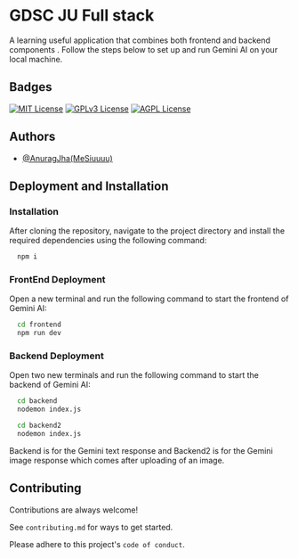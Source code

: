 
# GDSC JU Full stack 

A learning useful  application that combines both frontend and backend components .
Follow the steps below to set up and run Gemini AI on your local machine.

## Badges
[![MIT License](https://img.shields.io/badge/License-MIT-green.svg)](https://choosealicense.com/licenses/mit/)
[![GPLv3 License](https://img.shields.io/badge/License-GPL%20v3-yellow.svg)](https://opensource.org/licenses/)
[![AGPL License](https://img.shields.io/badge/license-AGPL-blue.svg)](http://www.gnu.org/licenses/agpl-3.0)



## Authors

- [@AnuragJha(MeSiuuuu)](https://github.com/AnuragJha003)



## Deployment and Installation 

### Installation 
After cloning the repository, navigate to the project directory and install the required dependencies using the following command:
```bash
  npm i
```
### FrontEnd Deployment 
Open a new terminal and run the following command to start the frontend of Gemini AI:

```bash
  cd frontend 
  npm run dev 
```

### Backend Deployment 
Open two new terminals and run the following command to start the backend of Gemini AI:

```bash
  cd backend
  nodemon index.js
```

```bash
  cd backend2
  nodemon index.js
```

Backend is for the Gemini text response and Backend2 is for the Gemini image response which comes after uploading of an image.



## Contributing

Contributions are always welcome!

See `contributing.md` for ways to get started.

Please adhere to this project's `code of conduct`.

